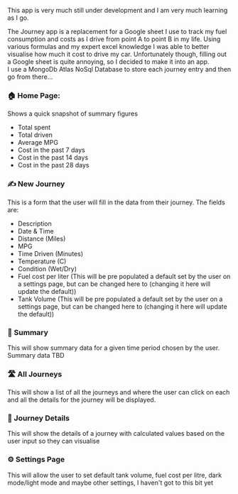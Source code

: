 This app is very much still under development and I am very much learning as I go.

The Journey app is a replacement for a Google sheet I use to track my fuel consumption and costs as I drive from point A to point B in my life. Using various formulas and my expert excel knowledge I was able to better visualise how much it cost to drive my car. Unfortunately though, filling out a Google sheet is quite annoying, so I decided to make it into an app.  
I use a MongoDb Atlas NoSql Database to store each journey entry and then go from there…

### 🏠 Home Page:

Shows a quick snapshot of summary figures

* Total spent  
* Total driven  
* Average MPG  
* Cost in the past 7 days  
* Cost in the past 14 days  
* Cost in the past 28 days

### ✍️ New Journey

This is a form that the user will fill in the data from their journey. The fields are:

* Description  
* Date & Time  
* Distance (Miles)  
* MPG  
* Time Driven (Minutes)  
* Temperature (C)  
* Condition (Wet/Dry)  
* Fuel cost per liter (This will be pre populated a default set by the user on a settings page, but can be changed here to (changing it here will update the default))  
* Tank Volume (This will be pre populated a default set by the user on a settings page, but can be changed here to (changing it here will update the default))

### 📃 Summary

This will show summary data for a given time period chosen by the user. Summary data TBD

### 🛣️ All Journeys 

This will show a list of all the journeys and where the user can click on each and all the details for the journey will be displayed.

### 🚗 Journey Details

This will show the details of a journey with calculated values based on the user input so they can visualise 

### ⚙️ Settings Page

This will allow the user to set default tank volume, fuel cost per litre, dark mode/light mode and maybe other settings, I haven't got to this bit yet


